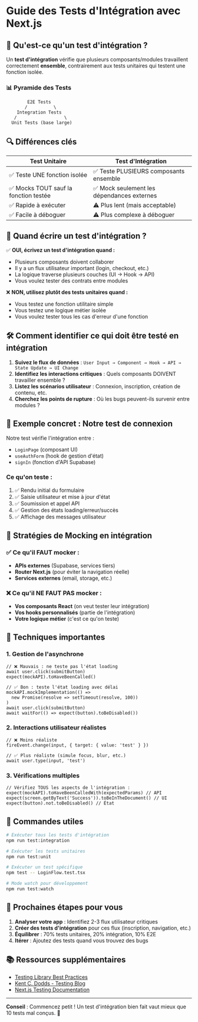 # Guide des Tests d'Intégration avec Next.js

## 🎯 Qu'est-ce qu'un test d'intégration ?

Un **test d'intégration** vérifie que plusieurs composants/modules travaillent correctement **ensemble**, contrairement aux tests unitaires qui testent une fonction isolée.

### 📊 Pyramide des Tests
```
        E2E Tests
       /          \
    Integration Tests
   /                  \
  Unit Tests (base large)
```

## 🔍 Différences clés

| Test Unitaire | Test d'Intégration |
|---------------|-------------------|
| ✅ Teste UNE fonction isolée | ✅ Teste PLUSIEURS composants ensemble |
| ✅ Mocks TOUT sauf la fonction testée | ✅ Mock seulement les dépendances externes |
| ✅ Rapide à exécuter | ⚠️ Plus lent (mais acceptable) |
| ✅ Facile à déboguer | ⚠️ Plus complexe à déboguer |

## 🎯 Quand écrire un test d'intégration ?

✅ **OUI, écrivez un test d'intégration quand :**
- Plusieurs composants doivent collaborer
- Il y a un flux utilisateur important (login, checkout, etc.)
- La logique traverse plusieurs couches (UI → Hook → API)
- Vous voulez tester des contrats entre modules

❌ **NON, utilisez plutôt des tests unitaires quand :**
- Vous testez une fonction utilitaire simple
- Vous testez une logique métier isolée
- Vous voulez tester tous les cas d'erreur d'une fonction

## 🛠️ Comment identifier ce qui doit être testé en intégration

1. **Suivez le flux de données** : `User Input → Component → Hook → API → State Update → UI Change`
2. **Identifiez les interactions critiques** : Quels composants DOIVENT travailler ensemble ?
3. **Listez les scénarios utilisateur** : Connexion, inscription, création de contenu, etc.
4. **Cherchez les points de rupture** : Où les bugs peuvent-ils survenir entre modules ?

## 📝 Exemple concret : Notre test de connexion

Notre test vérifie l'intégration entre :
- `LoginPage` (composant UI)
- `useAuthForm` (hook de gestion d'état)
- `signIn` (fonction d'API Supabase)

### Ce qu'on teste :
1. ✅ Rendu initial du formulaire
2. ✅ Saisie utilisateur et mise à jour d'état
3. ✅ Soumission et appel API
4. ✅ Gestion des états loading/erreur/succès
5. ✅ Affichage des messages utilisateur

## 🎯 Stratégies de Mocking en intégration

### ✅ Ce qu'il FAUT mocker :
- **APIs externes** (Supabase, services tiers)
- **Router Next.js** (pour éviter la navigation réelle)
- **Services externes** (email, storage, etc.)

### ❌ Ce qu'il NE FAUT PAS mocker :
- **Vos composants React** (on veut tester leur intégration)
- **Vos hooks personnalisés** (partie de l'intégration)
- **Votre logique métier** (c'est ce qu'on teste)

## 🔧 Techniques importantes

### 1. Gestion de l'asynchrone
```tsx
// ❌ Mauvais : ne teste pas l'état loading
await user.click(submitButton)
expect(mockAPI).toHaveBeenCalled()

// ✅ Bon : teste l'état loading avec délai
mockAPI.mockImplementation(() => 
  new Promise(resolve => setTimeout(resolve, 100))
)
await user.click(submitButton)
await waitFor(() => expect(button).toBeDisabled())
```

### 2. Interactions utilisateur réalistes
```tsx
// ❌ Moins réaliste
fireEvent.change(input, { target: { value: 'test' } })

// ✅ Plus réaliste (simule focus, blur, etc.)
await user.type(input, 'test')
```

### 3. Vérifications multiples
```tsx
// Vérifiez TOUS les aspects de l'intégration :
expect(mockAPI).toHaveBeenCalledWith(expectedParams) // API
expect(screen.getByText('Success')).toBeInTheDocument() // UI
expect(button).not.toBeDisabled() // État
```

## 🚀 Commandes utiles

```bash
# Exécuter tous les tests d'intégration
npm run test:integration

# Exécuter les tests unitaires
npm run test:unit

# Exécuter un test spécifique
npm test -- LoginFlow.test.tsx

# Mode watch pour développement
npm run test:watch
```

## 🎯 Prochaines étapes pour vous

1. **Analyser votre app** : Identifiez 2-3 flux utilisateur critiques
2. **Créer des tests d'intégration** pour ces flux (inscription, navigation, etc.)
3. **Équilibrer** : 70% tests unitaires, 20% intégration, 10% E2E
4. **Itérer** : Ajoutez des tests quand vous trouvez des bugs

## 📚 Ressources supplémentaires

- [Testing Library Best Practices](https://testing-library.com/docs/guiding-principles)
- [Kent C. Dodds - Testing Blog](https://kentcdodds.com/blog/testing)
- [Next.js Testing Documentation](https://nextjs.org/docs/testing)

---

**Conseil** : Commencez petit ! Un test d'intégration bien fait vaut mieux que 10 tests mal conçus. 🎯 